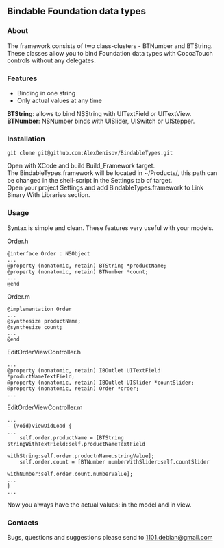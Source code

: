 ## Bindable Foundation data types

### About

The framework consists of two class-clusters - BTNumber and BTString.   
These classes allow you to bind Foundation data types with CocoaTouch controls without any delegates.

### Features

- Binding in one string
- Only actual values at any time

**BTString**: allows to bind NSString with UITextField or UITextView.   
**BTNumber**: NSNumber binds with UISlider, UISwitch or UIStepper.

### Installation

    git clone git@github.com:AlexDenisov/BindableTypes.git

Open with XCode and build Build_Framework target.  
The BindableTypes.framework will be located in ~/Products/, this path can be changed in the shell-script in the Settings tab of target.  
Open your project Settings and add BindableTypes.framework to Link Binary With Libraries section.  


### Usage

Syntax is simple and clean.
These features very useful with your models.

Order.h

    @interface Order : NSObject
    ...
    @property (nonatomic, retain) BTString *productName;
    @property (nonatomic, retain) BTNumber *count;
    ...
    @end

Order.m
    
    @implementation Order
    ...
    @synthesize productName;
    @synthesize count;
    ...
    @end

EditOrderViewController.h

    ...
    @property (nonatomic, retain) IBOutlet UITextField *productNameTextField;
    @property (nonatomic, retain) IBOutlet UISlider *countSlider;
    @property (nonatomic, retain) Order *order;
    ...
    
EditOrderViewController.m
    
    ...
    - (void)viewDidLoad {
    ...
        self.order.productName = [BTString stringWithTextField:self.productNameTextField
                                                    withString:self.order.productnName.stringValue];
        self.order.count = [BTNumber numberWithSlider:self.countSlider 
                                           withNumber:self.order.count.numberValue];
    ...
    }
    ...

Now you always have the actual values: in the model and in view.

### Contacts

Bugs, questions and suggestions please send to 1101.debian@gmail.com

